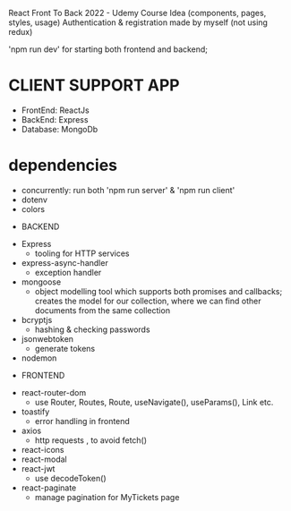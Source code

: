 React Front To Back 2022 - Udemy Course Idea (components, pages, styles, usage)
Authentication & registration made by myself (not using redux)

'npm run dev' for starting both frontend and backend;

# CLIENT SUPPORT APP

- FrontEnd: ReactJs
- BackEnd: Express
- Database: MongoDb

# dependencies

- concurrently: run both 'npm run server' & 'npm run client'
- dotenv
- colors

* BACKEND

- Express
  - tooling for HTTP services
- express-async-handler
  - exception handler
- mongoose
  - object modelling tool which supports both promises and callbacks; creates the model for our collection, where we can find other documents from the same collection
- bcryptjs
  - hashing & checking passwords
- jsonwebtoken
  - generate tokens
- nodemon

* FRONTEND

- react-router-dom
  - use Router, Routes, Route, useNavigate(), useParams(), Link etc.
- toastify
  - error handling in frontend
- axios
  - http requests , to avoid fetch()
- react-icons
- react-modal
- react-jwt
  - use decodeToken()
- react-paginate
  - manage pagination for MyTickets page
